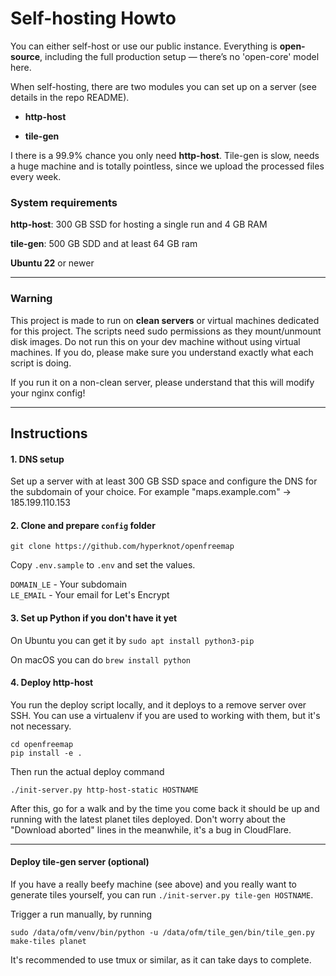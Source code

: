 # Self-hosting Howto

You can either self-host or use our public instance. Everything is **open-source**, including the full production setup — there’s no 'open-core' model here.

When self-hosting, there are two modules you can set up on a server (see details in the repo README).

- **http-host**

- **tile-gen**

I there is a 99.9% chance you only need **http-host**. Tile-gen is slow, needs a huge machine and is totally pointless, since we upload the processed files every week.

### System requirements

**http-host**: 300 GB SSD for hosting a single run and 4 GB RAM

**tile-gen**: 500 GB SDD and at least 64 GB ram

**Ubuntu 22** or newer

---

### Warning

This project is made to run on **clean servers** or virtual machines dedicated for this project. The scripts need sudo permissions as they mount/unmount disk images. Do not run this on your dev machine without using virtual machines. If you do, please make sure you understand exactly what each script is doing.

If you run it on a non-clean server, please understand that this will modify your nginx config!

---

## Instructions

#### 1. DNS setup

Set up a server with at least 300 GB SSD space and configure the DNS for the subdomain of your choice.
For example "maps.example.com" -> 185.199.110.153

#### 2. Clone and prepare `config` folder

```
git clone https://github.com/hyperknot/openfreemap
```

Copy `.env.sample` to `.env` and set the values.

`DOMAIN_LE` - Your subdomain \
`LE_EMAIL` - Your email for Let's Encrypt

#### 3. Set up Python if you don't have it yet

On Ubuntu you can get it by `sudo apt install python3-pip`

On macOS you can do `brew install python`

#### 4. Deploy http-host

You run the deploy script locally, and it deploys to a remove server over SSH. You can use a virtualenv if you are used to working with them, but it's not necessary.

```
cd openfreemap
pip install -e .
```

Then run the actual deploy command

```
./init-server.py http-host-static HOSTNAME
```

After this, go for a walk and by the time you come back it should be up and running with the latest planet tiles deployed. Don't worry about the "Download aborted" lines in the meanwhile, it's a bug in CloudFlare.

---

#### Deploy tile-gen server (optional)

If you have a really beefy machine (see above) and you really want to generate tiles yourself, you can run `./init-server.py tile-gen HOSTNAME`.

Trigger a run manually, by running

```
sudo /data/ofm/venv/bin/python -u /data/ofm/tile_gen/bin/tile_gen.py make-tiles planet
```

It's recommended to use tmux or similar, as it can take days to complete.
